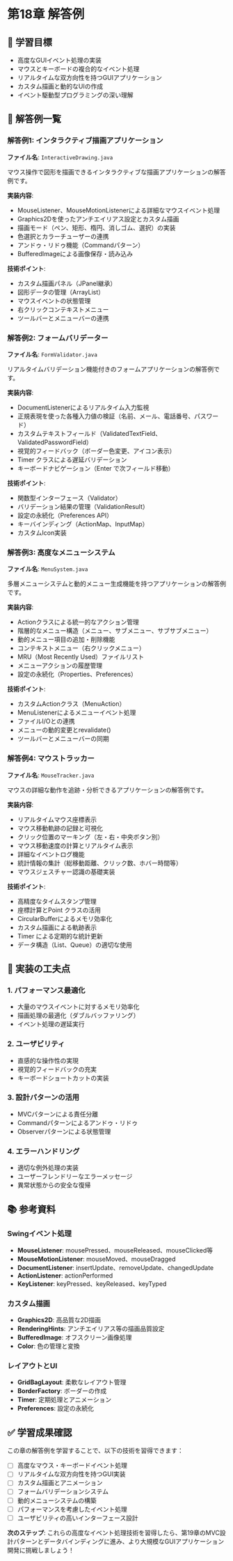 # 第18章 解答例

## 🎯 学習目標
- 高度なGUIイベント処理の実装
- マウスとキーボードの複合的なイベント処理
- リアルタイムな双方向性を持つGUIアプリケーション
- カスタム描画と動的なUIの作成
- イベント駆動型プログラミングの深い理解

## 📝 解答例一覧

### 解答例1: インタラクティブ描画アプリケーション
**ファイル名**: `InteractiveDrawing.java`

マウス操作で図形を描画できるインタラクティブな描画アプリケーションの解答例です。

**実装内容**:
- MouseListener、MouseMotionListenerによる詳細なマウスイベント処理
- Graphics2Dを使ったアンチエイリアス設定とカスタム描画
- 描画モード（ペン、矩形、楕円、消しゴム、選択）の実装
- 色選択とカラーチューザーの連携
- アンドゥ・リドゥ機能（Commandパターン）
- BufferedImageによる画像保存・読み込み

**技術ポイント**:
- カスタム描画パネル（JPanel継承）
- 図形データの管理（ArrayList）
- マウスイベントの状態管理
- 右クリックコンテキストメニュー
- ツールバーとメニューバーの連携



### 解答例2: フォームバリデーター
**ファイル名**: `FormValidator.java`

リアルタイムバリデーション機能付きのフォームアプリケーションの解答例です。

**実装内容**:
- DocumentListenerによるリアルタイム入力監視
- 正規表現を使った各種入力値の検証（名前、メール、電話番号、パスワード）
- カスタムテキストフィールド（ValidatedTextField、ValidatedPasswordField）
- 視覚的フィードバック（ボーダー色変更、アイコン表示）
- Timer クラスによる遅延バリデーション
- キーボードナビゲーション（Enter で次フィールド移動）

**技術ポイント**:
- 関数型インターフェース（Validator）
- バリデーション結果の管理（ValidationResult）
- 設定の永続化（Preferences API）
- キーバインディング（ActionMap、InputMap）
- カスタムIcon実装



### 解答例3: 高度なメニューシステム
**ファイル名**: `MenuSystem.java`

多層メニューシステムと動的メニュー生成機能を持つアプリケーションの解答例です。

**実装内容**:
- Actionクラスによる統一的なアクション管理
- 階層的なメニュー構造（メニュー、サブメニュー、サブサブメニュー）
- 動的メニュー項目の追加・削除機能
- コンテキストメニュー（右クリックメニュー）
- MRU（Most Recently Used）ファイルリスト
- メニューアクションの履歴管理
- 設定の永続化（Properties、Preferences）

**技術ポイント**:
- カスタムActionクラス（MenuAction）
- MenuListenerによるメニューイベント処理
- ファイルI/Oとの連携
- メニューの動的変更とrevalidate()
- ツールバーとメニューバーの同期



### 解答例4: マウストラッカー
**ファイル名**: `MouseTracker.java`

マウスの詳細な動作を追跡・分析できるアプリケーションの解答例です。

**実装内容**:
- リアルタイムマウス座標表示
- マウス移動軌跡の記録と可視化
- クリック位置のマーキング（左・右・中央ボタン別）
- マウス移動速度の計算とリアルタイム表示
- 詳細なイベントログ機能
- 統計情報の集計（総移動距離、クリック数、ホバー時間等）
- マウスジェスチャー認識の基礎実装

**技術ポイント**:
- 高精度なタイムスタンプ管理
- 座標計算とPoint クラスの活用
- CircularBufferによるメモリ効率化
- カスタム描画による軌跡表示
- Timer による定期的な統計更新
- データ構造（List、Queue）の適切な使用

## 🔧 実装の工夫点

### 1. パフォーマンス最適化
- 大量のマウスイベントに対するメモリ効率化
- 描画処理の最適化（ダブルバッファリング）
- イベント処理の遅延実行

### 2. ユーザビリティ
- 直感的な操作性の実現
- 視覚的フィードバックの充実
- キーボードショートカットの実装

### 3. 設計パターンの活用
- MVCパターンによる責任分離
- Commandパターンによるアンドゥ・リドゥ
- Observerパターンによる状態管理

### 4. エラーハンドリング
- 適切な例外処理の実装
- ユーザーフレンドリーなエラーメッセージ
- 異常状態からの安全な復帰

## 📚 参考資料

### Swingイベント処理
- **MouseListener**: mousePressed、mouseReleased、mouseClicked等
- **MouseMotionListener**: mouseMoved、mouseDragged
- **DocumentListener**: insertUpdate、removeUpdate、changedUpdate
- **ActionListener**: actionPerformed
- **KeyListener**: keyPressed、keyReleased、keyTyped

### カスタム描画
- **Graphics2D**: 高品質な2D描画
- **RenderingHints**: アンチエイリアス等の描画品質設定
- **BufferedImage**: オフスクリーン画像処理
- **Color**: 色の管理と変換

### レイアウトとUI
- **GridBagLayout**: 柔軟なレイアウト管理
- **BorderFactory**: ボーダーの作成
- **Timer**: 定期処理とアニメーション
- **Preferences**: 設定の永続化

## ✅ 学習成果確認

この章の解答例を学習することで、以下の技術を習得できます：

- [ ] 高度なマウス・キーボードイベント処理
- [ ] リアルタイムな双方向性を持つGUI実装
- [ ] カスタム描画とアニメーション
- [ ] フォームバリデーションシステム
- [ ] 動的メニューシステムの構築
- [ ] パフォーマンスを考慮したイベント処理
- [ ] ユーザビリティの高いインターフェース設計

**次のステップ**: これらの高度なイベント処理技術を習得したら、第19章のMVC設計パターンとデータバインディングに進み、より大規模なGUIアプリケーション開発に挑戦しましょう！